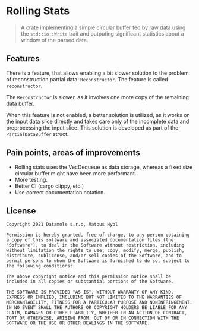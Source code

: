 Rolling Stats
=============
> A crate implementing a simple circular buffer fed by raw data using the `std::io::Write` trait and outputing significant statistics about a window of the parsed data.

## Features
There is a feature, that allows enabling a bit slower solution to the problem of reconstruction partial data: `Reconstructor`. The feature is called `reconstructor`.

The `Reconstructor` is slower, as it involves one more copy of the remaining data buffer.

When this feature is not enabled, a better solution is utilized, as it works on the input data slice directly and takes care only of the incomplete data and preprocessing the input slice. This solution is developed as part of the `PartialDataBuffer` struct.

## Pain points, areas of improvements

* Rolling stats uses the VecDequeue as data storage, whereas a fixed size circular buffer might have been more performant.
* More testing.
* Better CI (cargo clippy, etc.)
* Use correct documentation notation.

## License
```
Copyright 2021 Datamole s.r.o, Matous Hybl

Permission is hereby granted, free of charge, to any person obtaining a copy of this software and associated documentation files (the "Software"), to deal in the Software without restriction, including without limitation the rights to use, copy, modify, merge, publish, distribute, sublicense, and/or sell copies of the Software, and to permit persons to whom the Software is furnished to do so, subject to the following conditions:

The above copyright notice and this permission notice shall be included in all copies or substantial portions of the Software.

THE SOFTWARE IS PROVIDED "AS IS", WITHOUT WARRANTY OF ANY KIND, EXPRESS OR IMPLIED, INCLUDING BUT NOT LIMITED TO THE WARRANTIES OF MERCHANTABILITY, FITNESS FOR A PARTICULAR PURPOSE AND NONINFRINGEMENT. IN NO EVENT SHALL THE AUTHORS OR COPYRIGHT HOLDERS BE LIABLE FOR ANY CLAIM, DAMAGES OR OTHER LIABILITY, WHETHER IN AN ACTION OF CONTRACT, TORT OR OTHERWISE, ARISING FROM, OUT OF OR IN CONNECTION WITH THE SOFTWARE OR THE USE OR OTHER DEALINGS IN THE SOFTWARE.
```
